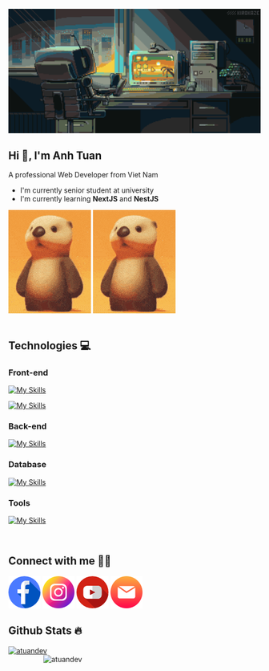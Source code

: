 [![MasterHead](/images/thumbnail.gif)](https://github.com/atuandev)
<h2>Hi 👋, I'm Anh Tuan</h2>
<p>A professional Web Developer from Viet Nam</p>

<div>
  <ul>
    <li>I'm currently senior student at university</li>
    <li>I'm currently learning <strong>NextJS</strong> and <strong>NestJS</strong></li>
  </ul>
  <img src='/images/otta.gif' alt='Otta' />
  <img src='/images/otta.gif' alt='Otta' />
</div>
<br/>

<h2>Technologies 💻</h2>
<h3>Front-end</h3>
  
[![My Skills](https://skillicons.dev/icons?i=js,ts,react,nextjs)](https://skillicons.dev)

[![My Skills](https://skillicons.dev/icons?i=html,css,sass,tailwind)](https://skillicons.dev)

<h3>Back-end</h3>
  
[![My Skills](https://skillicons.dev/icons?i=nestjs,nodejs,express,prisma)](https://skillicons.dev)
<h3>Database</h3>
  
[![My Skills](https://skillicons.dev/icons?i=mongo,mysql,postgres)](https://skillicons.dev)
<h3>Tools</h3>
  
[![My Skills](https://skillicons.dev/icons?i=figma,git,vscode,postman,bun,discord,notion)](https://skillicons.dev)

<br/>
<h2>Connect with me 🙋‍♂️</h2>
<div>
  <a href="https://fb.com/tuanboi161" target="_blank"><img src="/images/facebook.png" alt="facebook" /></a>
  <a href="https://instagram.com/tuanboiii" target="_blank"> <img src="/images/instagram.png" alt="instagram" /></a>
  <a href="https://www.youtube.com/@atuandev" target="_blank"><img src="/images/youtube.png" alt="youtube"/></a>
  <a href="mailto:anhtuan03.dev@gmail.com" target="_blank"><img src="/images/mail.png" alt="email"/></a>
</div>

<h2>Github Stats 🔥</h2>
<div>
  <a href="#" title="atuandev">
    <img align="center" width="315" src="https://github-readme-stats.vercel.app/api/top-langs?username=atuandev&title_color=61dafb&text_color=ffffff&icon_color=61dafb&bg_color=20232a&langs_count=8&layout=compact&border_color=61dafb&hide_border=true" alt="atuandev" />
  </a>
  <a href="#" title="atuandev">
    <img align="right" width="434" src="https://github-readme-stats.vercel.app/api?username=atuandev&show_icons=true&theme=react&border_color=61dafb&hide_border=true" alt="atuandev" />
  </a>
</div>
